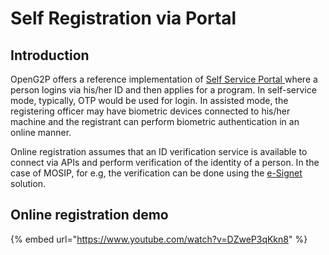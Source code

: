 # Self Registration via Portal

## Introduction

OpenG2P offers a reference implementation of [Self Service Portal ](../self-service-portal.md)where a person logins via his/her ID and then applies for a program. In self-service mode, typically, OTP would be used for login. In assisted mode, the registering officer may have biometric devices connected to his/her machine and the registrant can perform biometric authentication in an online manner.&#x20;

Online registration assumes that an ID verification service is available to connect via APIs and perform verification of the identity of a person. In the case of MOSIP, for e.g, the verification can be done using the [e-Signet](https://docs.mosip.io/1.2.0/integrations/e-signet) solution.

## Online registration demo

{% embed url="https://www.youtube.com/watch?v=DZweP3qKkn8" %}

